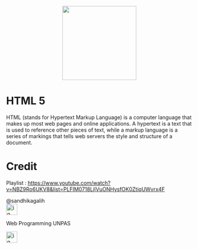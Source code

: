 <p align="center"><a href="https://laravel.com" target="_blank"><img src="https://upload.wikimedia.org/wikipedia/commons/thumb/6/61/HTML5_logo_and_wordmark.svg/512px-HTML5_logo_and_wordmark.svg.png" width="200"></a></p>


# HTML 5
HTML (stands for Hypertext Markup Language) is a computer language that makes up most web pages and online applications. A hypertext is a text that is used to reference other pieces of text, while a markup language is a series of markings that tells web servers the style and structure of a document. 

# Credit 
Playlist : https://www.youtube.com/watch?v=NBZ9Ro6UKV8&list=PLFIM0718LjIVuONHysfOK0ZtiqUWvrx4F
<br>

@sandhikagalih
<br>
[<img src="https://external-content.duckduckgo.com/iu/?u=http%3A%2F%2Fpngimg.com%2Fuploads%2Finstagram%2Finstagram_PNG9.png&f=1&nofb=1" alt="ig" width="30px">](https://www.instagram.com/sandhikagalih/)

Web Programming UNPAS

[<img src="https://external-content.duckduckgo.com/iu/?u=https%3A%2F%2Flogo-logos.com%2Fwp-content%2Fuploads%2F2016%2F11%2FYouTube_icon_logo.png&f=1&nofb=1" alt="ig" width="30px">](https://www.youtube.com/channel/UCkXmLjEr95LVtGuIm3l2dPg)
